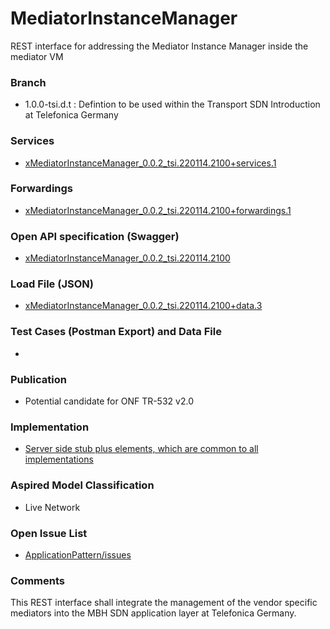 # MediatorInstanceManager
REST interface for addressing the Mediator Instance Manager inside the mediator VM

### Branch
- 1.0.0-tsi.d.t : Defintion to be used within the Transport SDN Introduction at Telefonica Germany

### Services
- [xMediatorInstanceManager_0.0.2_tsi.220114.2100+services.1](./xMediatorInstanceManager_0.0.2_tsi.220114.2100+services.1.xlsx)

### Forwardings
- [xMediatorInstanceManager_0.0.2_tsi.220114.2100+forwardings.1](./xMediatorInstanceManager_0.0.2_tsi.220114.2100+forwardings.1.xlsx)

### Open API specification (Swagger)
- [xMediatorInstanceManager_0.0.2_tsi.220114.2100](./xMediatorInstanceManager_0.0.2_tsi.220114.2100.yaml)

### Load File (JSON)
- [xMediatorInstanceManager_0.0.2_tsi.220114.2100+data.3](./xMediatorInstanceManager_0.0.2_tsi.220114.2100+data.3.json)

### Test Cases (Postman Export) and Data File
-

### Publication
- Potential candidate for ONF TR-532 v2.0 

### Implementation
- [Server side stub plus elements, which are common to all implementations](./server)

### Aspired Model Classification
- Live Network

### Open Issue List
- [ApplicationPattern/issues](../../issues)

### Comments
This REST interface shall integrate the management of the vendor specific mediators into the MBH SDN application layer at Telefonica Germany.
